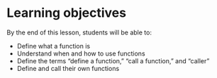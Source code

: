 # Learning objectives

By the end of this lesson, students will be able to:

- Define what a function is
- Understand when and how to use functions
- Define the terms “define a function,” “call a function,” and “caller”
- Define and call their own functions
